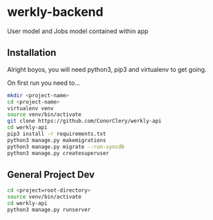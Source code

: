 # werkly-backend
User model and Jobs model contained within app

## Installation
Alright boyos, you will need python3, pip3 and virtualenv to get going.

On first run you need to...
```sh
mkdir <project-name>
cd <project-name>
virtualenv venv
source venv/bin/activate
git clone https://github.com/ConorClery/werkly-api
cd werkly-api
pip3 install -r requirements.txt
python3 manage.py makemigrations
python3 manage.py migrate --run-syncdb
python3 manage.py createsuperuser
```
## General Project Dev
```sh
cd <project=root-directory>
source venv/bin/activate
cd werkly-api
python3 manage.py runserver
```
